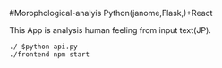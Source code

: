 #Morophological-analyis
Python(janome,Flask,)+React

This App is analysis human feeling from input text(JP).

```./ $python api.py ```  
```./frontend npm start ```  

